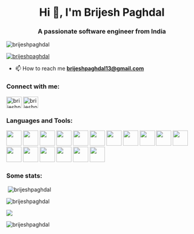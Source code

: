<h1 align="center">Hi 👋, I'm Brijesh Paghdal</h1>
<h3 align="center">A passionate software engineer from India</h3>

<p align="left"> <img src="https://komarev.com/ghpvc/?username=brijeshpaghdal&label=Profile%20views&color=0e75b6&style=flat" alt="brijeshpaghdal" /> </p>

<p align="left"> <a href="https://github.com/ryo-ma/github-profile-trophy"><img src="https://github-profile-trophy.vercel.app/?username=brijeshpaghdal" alt="brijeshpaghdal" /></a> </p>

<p align="left"> <a href="https://twitter.com/brijeshpaghdal" target="blank"></a> </p>

- 📫 How to reach me **brijeshpaghdal13@gmail.com**

<h3 align="left">Connect with me:</h3>
<p align="left">
<a href="https://linkedin.com/in/brijesh-paghdal" target="blank"><img align="center" src="https://raw.githubusercontent.com/rahuldkjain/github-profile-readme-generator/master/src/images/icons/Social/linked-in-alt.svg" alt="brijeshpaghdal" height="30" width="40" /></a>
<a href="https://instagram.com/brijesh_paghdal" target="blank"><img align="center" src="https://raw.githubusercontent.com/rahuldkjain/github-profile-readme-generator/master/src/images/icons/Social/instagram.svg" alt="brijeshpaghdal" height="30" width="40" /></a>
</p>

<h3 align="left">Languages and Tools:</h3>
<p align="left"> 
  <img height=40 src="https://cdn.jsdelivr.net/gh/devicons/devicon/icons/c/c-original.svg" />
  <img height=40 src="https://cdn.jsdelivr.net/gh/devicons/devicon/icons/cplusplus/cplusplus-original.svg" />
  <img height=40 src="https://cdn.jsdelivr.net/gh/devicons/devicon/icons/csharp/csharp-original.svg" />
  <img height=40 src="https://cdn.jsdelivr.net/gh/devicons/devicon/icons/dotnetcore/dotnetcore-original.svg" />
  <img height=40 src="https://cdn.jsdelivr.net/gh/devicons/devicon/icons/python/python-original.svg"/>
  <img height=40 src="https://cdn.jsdelivr.net/gh/devicons/devicon/icons/java/java-original.svg"/>
  <img height=40 src="https://cdn.jsdelivr.net/gh/devicons/devicon/icons/php/php-original.svg" />
  <img height=40 src="https://cdn.jsdelivr.net/gh/devicons/devicon/icons/mysql/mysql-original.svg" />
  <img height=40 src="https://cdn.jsdelivr.net/gh/devicons/devicon/icons/html5/html5-original.svg" />
  <img height=40 src="https://cdn.jsdelivr.net/gh/devicons/devicon/icons/css3/css3-original.svg" />
  <img height=40 src="https://cdn.jsdelivr.net/gh/devicons/devicon/icons/javascript/javascript-original.svg" />
  <img height=40 src="https://cdn.jsdelivr.net/gh/devicons/devicon/icons/git/git-plain.svg"/>
  <img height=40 src="https://cdn.jsdelivr.net/gh/devicons/devicon/icons/github/github-original.svg"/>
  <img height=40 src="https://cdn.jsdelivr.net/gh/devicons/devicon/icons/linux/linux-original.svg" />
  <img height=40 src="https://cdn.jsdelivr.net/gh/devicons/devicon/icons/canva/canva-original.svg"/>
  <img height=40 src="https://cdn.jsdelivr.net/gh/devicons/devicon/icons/atom/atom-original.svg"/>
  <img height=40 src="https://cdn.jsdelivr.net/gh/devicons/devicon/icons/vscode/vscode-original.svg"/>
</p> 

<h3 align="left">Some stats:</h3>
<p>&nbsp;<img align="center" src="https://github-readme-stats.vercel.app/api?username=brijeshpaghdal&show_icons=true&locale=en" alt="brijeshpaghdal" /></p>
<p><img align="center" src="https://github-readme-stats.vercel.app/api/top-langs/?username=brijeshpaghdal&layout=compact&show_icons=true&locale=en" alt="brijeshpaghdal" /> </p>
<p><img align="center" src="https://activity-graph.herokuapp.com/graph?username=brijeshpaghdal" /></p> 
<p><img align="center" src="https://github-readme-streak-stats.herokuapp.com/?user=brijeshpaghdal&" alt="brijeshpaghdal" /></p>

